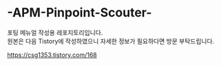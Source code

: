 # -APM-Pinpoint-Scouter-  
포팅 메뉴얼 작성용 레포지토리입니다.  
원본은 다음 Tistory에 작성하였으니 자세한 정보가 필요하다면 방문 부탁드립니다.  

https://csg1353.tistory.com/168
